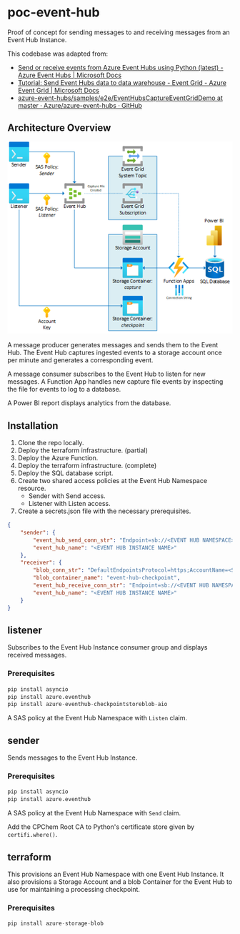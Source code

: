 # poc-event-hub
Proof of concept for sending messages to and receiving messages from an Event Hub Instance.

This codebase was adapted from:
- [Send or receive events from Azure Event Hubs using Python (latest) - Azure Event Hubs | Microsoft Docs](https://docs.microsoft.com/en-us/azure/event-hubs/event-hubs-python-get-started-send)
- [Tutorial: Send Event Hubs data to data warehouse - Event Grid - Azure Event Grid | Microsoft Docs](https://docs.microsoft.com/en-us/azure/event-grid/event-grid-event-hubs-integration)
- [azure-event-hubs/samples/e2e/EventHubsCaptureEventGridDemo at master · Azure/azure-event-hubs · GitHub](https://github.com/Azure/azure-event-hubs/tree/master/samples/e2e/EventHubsCaptureEventGridDemo)

## Architecture Overview
![Architecture](docs/Architecture.png)

A message producer generates messages and sends them to the Event Hub.  The Event Hub captures ingested events to a storage account once per minute and generates a corresponding event.

A message consumer subscribes to the Event Hub to listen for new messages. A Function App handles new capture file events by inspecting the file for events to log to a database.

A Power BI report displays analytics from the database.

## Installation
1. Clone the repo locally.
1. Deploy the terraform infrastructure. (partial)
1. Deploy the Azure Function.
1. Deploy the terraform infrastructure. (complete)
1. Deploy the SQL database script.
1. Create two shared access policies at the Event Hub Namespace resource.
    * Sender with Send access.
    * Listener with Listen access.
1. Create a secrets.json file with the necessary prerequisites.

```json
{
    "sender": {
        "event_hub_send_conn_str": "Endpoint=sb://<EVENT HUB NAMESPACE>.servicebus.windows.net/;SharedAccessKeyName=<SEND POLICY NAME>;SharedAccessKey=<SEND POLICY KEY>",
        "event_hub_name": "<EVENT HUB INSTANCE NAME>"
    },
    "receiver": {
        "blob_conn_str": "DefaultEndpointsProtocol=https;AccountName=<STORAGE ACCOUNT NAME>;AccountKey=<STORAGE ACCOUNT ACCESS KEY>;EndpointSuffix=core.windows.net",
        "blob_container_name": "event-hub-checkpoint",
        "event_hub_receive_conn_str": "Endpoint=sb://<EVENT HUB NAMESPACE>.servicebus.windows.net/;SharedAccessKeyName=<RECEIVE POLICY NAME>;SharedAccessKey=<RECEIVE POLICY KEY>",
        "event_hub_name": "<EVENT HUB INSTANCE NAME>"
    }
}
```

## listener
Subscribes to the Event Hub Instance consumer group and displays received messages.

### Prerequisites
```python
pip install asyncio
pip install azure.eventhub
pip install azure-eventhub-checkpointstoreblob-aio
```

A SAS policy at the Event Hub Namespace with `Listen` claim.

## sender
Sends messages to the Event Hub Instance.

### Prerequisites
```python
pip install asyncio
pip install azure.eventhub
```

A SAS policy at the Event Hub Namespace with `Send` claim.

Add the CPChem Root CA to Python's certificate store given by `certifi.where()`.

## terraform
This provisions an Event Hub Namespace with one Event Hub Instance. It also provisions a Storage Account and a blob Container for the Event Hub to use for maintaining a processing checkpoint.

### Prerequisites

```python
pip install azure-storage-blob
```
